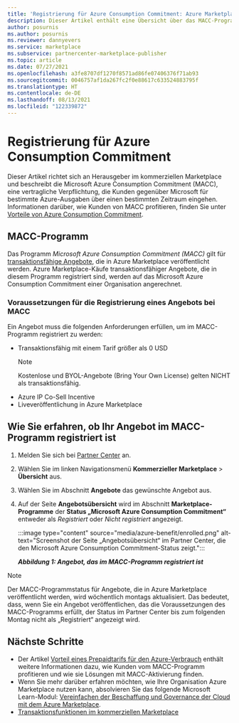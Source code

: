 ```yaml
---
title: 'Registrierung für Azure Consumption Commitment: Azure Marketplace'
description: Dieser Artikel enthält eine Übersicht über das MACC-Programm (Microsoft Azure Consumption Commitment), wie Sie feststellen können, ob Ihr Angebot für das MACC-Programm registriert ist, und die Anforderungen für MACC.
author: posurnis
ms.author: posurnis
ms.reviewer: dannyevers
ms.service: marketplace
ms.subservice: partnercenter-marketplace-publisher
ms.topic: article
ms.date: 07/27/2021
ms.openlocfilehash: a3fe8707df1270f8571ad86fe07406376f71ab93
ms.sourcegitcommit: 0046757af1da267fc2f0e88617c633524883795f
ms.translationtype: HT
ms.contentlocale: de-DE
ms.lasthandoff: 08/13/2021
ms.locfileid: "122339872"
---
```

# <a name="azure-consumption-commitment-enrollment"></a>Registrierung für Azure Consumption Commitment

Dieser Artikel richtet sich an Herausgeber im kommerziellen Marketplace und beschreibt die Microsoft Azure Consumption Commitment (MACC), eine vertragliche Verpflichtung, die Kunden gegenüber Microsoft für bestimmte Azure-Ausgaben über einen bestimmten Zeitraum eingehen. Informationen darüber, wie Kunden von MACC profitieren, finden Sie unter [Vorteile von Azure Consumption Commitment](/marketplace/azure-consumption-commitment-benefit).

## <a name="macc-program"></a>MACC-Programm

Das Programm _Microsoft Azure Consumption Commitment (MACC)_ gilt für [transaktionsfähige Angebote](marketplace-commercial-transaction-capabilities-and-considerations.md#transact-overview), die in Azure Marketplace veröffentlicht werden. Azure Marketplace-Käufe transaktionsfähiger Angebote, die in diesem Programm registriert sind, werden auf das Microsoft Azure Consumption Commitment einer Organisation angerechnet.

### <a name="requirements-for-an-offer-to-be-enrolled-in-macc"></a>Voraussetzungen für die Registrierung eines Angebots bei MACC

Ein Angebot muss die folgenden Anforderungen erfüllen, um im MACC-Programm registriert zu werden:

- Transaktionsfähig mit einem Tarif größer als 0 USD  
    > [!NOTE]
    > Kostenlose und BYOL-Angebote (Bring Your Own License) gelten NICHT als transaktionsfähig.
- Azure IP Co-Sell Incentive
- Liveveröffentlichung in Azure Marketplace

## <a name="how-to-see-if-your-offer-is-enrolled-in-the-macc-program"></a>Wie Sie erfahren, ob Ihr Angebot im MACC-Programm registriert ist

1. Melden Sie sich bei [Partner Center](https://partner.microsoft.com/dashboard/home) an.
1. Wählen Sie im linken Navigationsmenü **Kommerzieller Marketplace** > **Übersicht** aus.
1. Wählen Sie im Abschnitt **Angebote** das gewünschte Angebot aus.
1. Auf der Seite **Angebotsübersicht** wird im Abschnitt **Marketplace-Programme** der **Status „Microsoft Azure Consumption Commitment“** entweder als _Registriert_ oder _Nicht registriert_ angezeigt.

    :::image type="content" source="media/azure-benefit/enrolled.png" alt-text="Screenshot der Seite „Angebotsübersicht“ im Partner Center, die den Microsoft Azure Consumption Commitment-Status zeigt.":::

    ***Abbildung 1: Angebot, das im MACC-Programm registriert ist***

> [!NOTE]
> Der MACC-Programmstatus für Angebote, die in Azure Marketplace veröffentlicht werden, wird wöchentlich montags aktualisiert. Das bedeutet, dass, wenn Sie ein Angebot veröffentlichen, das die Voraussetzungen des MACC-Programms erfüllt, der Status im Partner Center bis zum folgenden Montag nicht als „Registriert“ angezeigt wird.

## <a name="next-steps"></a>Nächste Schritte

- Der Artikel [Vorteil eines Prepaidtarifs für den Azure-Verbrauch](/marketplace/azure-consumption-commitment-benefit) enthält weitere Informationen dazu, wie Kunden vom MACC-Programm profitieren und wie sie Lösungen mit MACC-Aktivierung finden.
- Wenn Sie mehr darüber erfahren möchten, wie Ihre Organisation Azure Marketplace nutzen kann, absolvieren Sie das folgende Microsoft Learn-Modul: [Vereinfachen der Beschaffung und Governance der Cloud mit dem Azure Marketplace](/learn/modules/simplify-cloud-procurement-governance-azure-marketplace/).
- [Transaktionsfunktionen im kommerziellen Marketplace](marketplace-commercial-transaction-capabilities-and-considerations.md#transact-publishing-option)
